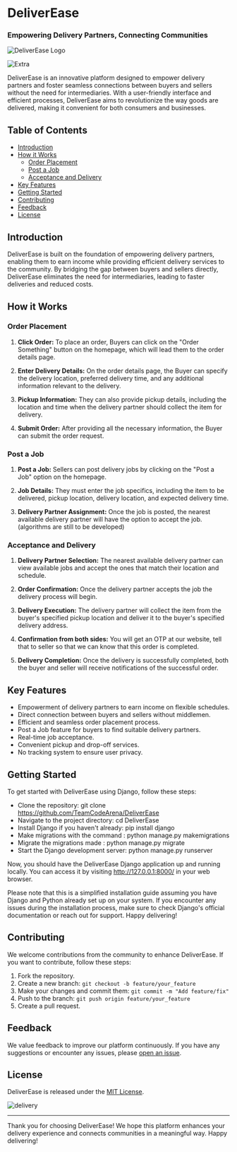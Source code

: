 # DeliverEase 
### Empowering Delivery Partners, Connecting Communities

![DeliverEase Logo](https://gcdnb.pbrd.co/images/nlDr0mgn0Nkp.png)

![Extra](https://gcdnb.pbrd.co/images/UkjcafJdZxhy.png)

DeliverEase is an innovative platform designed to empower delivery partners and foster seamless connections between buyers and sellers without the need for intermediaries. With a user-friendly interface and efficient processes, DeliverEase aims to revolutionize the way goods are delivered, making it convenient for both consumers and businesses.

## Table of Contents

- [Introduction](#introduction)
- [How it Works](#how-it-works)
  - [Order Placement](#order-placement)
  - [Post a Job](#post-a-job)
  - [Acceptance and Delivery](#acceptance-and-delivery)
- [Key Features](#key-features)
- [Getting Started](#getting-started)
- [Contributing](#contributing)
- [Feedback](#feedback)
- [License](#license)

## Introduction

DeliverEase is built on the foundation of empowering delivery partners, enabling them to earn income while providing efficient delivery services to the community. By bridging the gap between buyers and sellers directly, DeliverEase eliminates the need for intermediaries, leading to faster deliveries and reduced costs.

## How it Works

### Order Placement

1. **Click Order:** To place an order, Buyers can click on the "Order Something" button on the homepage, which will lead them to the order details page.

2. **Enter Delivery Details:** On the order details page, the Buyer can specify the delivery location, preferred delivery time, and any additional information relevant to the delivery.

3. **Pickup Information:** They can also provide pickup details, including the location and time when the delivery partner should collect the item for delivery.

4. **Submit Order:** After providing all the necessary information, the Buyer can submit the order request.

### Post a Job

1. **Post a Job:** Sellers can post delivery jobs by clicking on the "Post a Job" option on the homepage.

2. **Job Details:** They must enter the job specifics, including the item to be delivered, pickup location, delivery location, and expected delivery time.

3. **Delivery Partner Assignment:** Once the job is posted, the nearest available delivery partner will have the option to accept the job. (algorithms are still to be developed)

### Acceptance and Delivery

1. **Delivery Partner Selection:** The nearest available delivery partner can view available jobs and accept the ones that match their location and schedule.

2. **Order Confirmation:** Once the delivery partner accepts the job the delivery process will begin.

3. **Delivery Execution:** The delivery partner will collect the item from the buyer's specified pickup location and deliver it to the buyer's specified delivery address.

4. **Confirmation from both sides:** You will get an OTP at our website, tell that to seller so that we can know that this order is completed.

5. **Delivery Completion:** Once the delivery is successfully completed, both the buyer and seller will receive notifications of the successful order.

## Key Features

- Empowerment of delivery partners to earn income on flexible schedules.
- Direct connection between buyers and sellers without middlemen.
- Efficient and seamless order placement process.
- Post a Job feature for buyers to find suitable delivery partners.
- Real-time job acceptance.
- Convenient pickup and drop-off services.
- No tracking system to ensure user privacy.

## Getting Started

To get started with DeliverEase using Django, follow these steps:

- Clone the repository: git clone https://github.com/TeamCodeArena/DeliverEase
- Navigate to the project directory: cd DeliverEase
- Install Django if you haven't already: pip install django
- Make migrations with the command : python manage.py makemigrations
- Migrate the migrations made : python manage.py migrate
 - Start the Django development server: python manage.py runserver

Now, you should have the DeliverEase Django application up and running locally. You can access it by visiting http://127.0.0.1:8000/ in your web browser.

Please note that this is a simplified installation guide assuming you have Django and Python already set up on your system. If you encounter any issues during the installation process, make sure to check Django's official documentation or reach out for support. Happy delivering!

## Contributing

We welcome contributions from the community to enhance DeliverEase. If you want to contribute, follow these steps:

1. Fork the repository.
2. Create a new branch: `git checkout -b feature/your_feature`
3. Make your changes and commit them: `git commit -m "Add feature/fix"`
4. Push to the branch: `git push origin feature/your_feature`
5. Create a pull request.

## Feedback

We value feedback to improve our platform continuously. If you have any suggestions or encounter any issues, please [open an issue](https://github.com/TeamCodeArena/DeliverEase/issues).

## License

DeliverEase is released under the [MIT License](https://opensource.org/licenses/MIT).


![delivery](https://gcdnb.pbrd.co/images/GbLnj1MXCQRu.jpg?o=1)



---

Thank you for choosing DeliverEase! We hope this platform enhances your delivery experience and connects communities in a meaningful way. Happy delivering!
